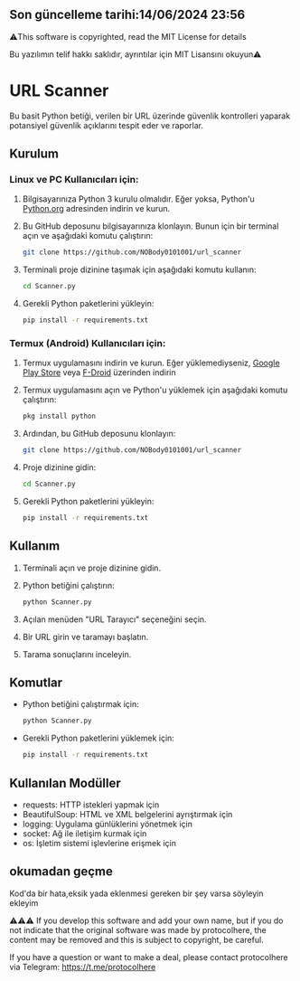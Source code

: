 ## Son güncelleme tarihi:14/06/2024 23:56

⚠️This software is copyrighted, read the MIT License for details

Bu yazılımın telif hakkı saklıdır, ayrıntılar için MIT Lisansını okuyun⚠️


# URL Scanner

Bu basit Python betiği, verilen bir URL üzerinde güvenlik kontrolleri yaparak potansiyel güvenlik açıklarını tespit eder ve raporlar.

## Kurulum

### Linux ve PC Kullanıcıları için:

1. Bilgisayarınıza Python 3 kurulu olmalıdır. Eğer yoksa, Python'u [Python.org](https://www.python.org/downloads/) adresinden indirin ve kurun.

2. Bu GitHub deposunu bilgisayarınıza klonlayın. Bunun için bir terminal açın ve aşağıdaki komutu çalıştırın:

    ```bash
    git clone https://github.com/NOBody0101001/url_scanner
    ```

3. Terminali proje dizinine taşımak için aşağıdaki komutu kullanın:

    ```bash
    cd Scanner.py
    ```

4. Gerekli Python paketlerini yükleyin:

    ```bash
    pip install -r requirements.txt
    ```

### Termux (Android) Kullanıcıları için:

1. Termux uygulamasını indirin ve kurun. Eğer yüklemediyseniz, [Google Play Store](https://play.google.com/store/apps/details?id=com.termux) veya [F-Droid](https://f-droid.org/packages/com.termux/) üzerinden indirin

2. Termux uygulamasını açın ve Python'u yüklemek için aşağıdaki komutu çalıştırın:

    ```bash
    pkg install python
    ```

3. Ardından, bu GitHub deposunu klonlayın:

    ```bash
    git clone https://github.com/NOBody0101001/url_scanner
    ```

4. Proje dizinine gidin:

    ```bash
    cd Scanner.py
    ```

5. Gerekli Python paketlerini yükleyin:

    ```bash
    pip install -r requirements.txt
    ```

## Kullanım

1. Terminali açın ve proje dizinine gidin.

2. Python betiğini çalıştırın:

    ```bash
    python Scanner.py
    ```

3. Açılan menüden "URL Tarayıcı" seçeneğini seçin.

4. Bir URL girin ve taramayı başlatın. 

5. Tarama sonuçlarını inceleyin.

## Komutlar

- Python betiğini çalıştırmak için:

    ```bash
    python Scanner.py
    ```

- Gerekli Python paketlerini yüklemek için:

    ```bash
    pip install -r requirements.txt
    ```

## Kullanılan Modüller

- requests: HTTP istekleri yapmak için
- BeautifulSoup: HTML ve XML belgelerini ayrıştırmak için
- logging: Uygulama günlüklerini yönetmek için
- socket: Ağ ile iletişim kurmak için
- os: İşletim sistemi işlevlerine erişmek için

## okumadan geçme
Kod'da bir hata,eksik yada eklenmesi gereken bir şey varsa söyleyin ekleyim

⚠️⚠️⚠️
If you develop this software and add your own name, but if you do not indicate that the original software was made by protocolhere, the content may be removed and this is subject to copyright, be careful.

If you have a question or want to make a deal, please contact protocolhere via Telegram:
https://t.me/protocolhere
